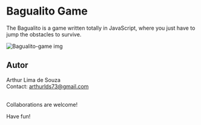 Bagualito Game
==============

The Bagualito is a game written totally in JavaScript, where you just have to jump the obstacles to survive.

![Bagualito-game img](https://media.giphy.com/media/1421Iy5RP3Ezle/giphy.gif)

Autor
-----

Arthur Lima de Souza <br>
Contact: arthurlds73@gmail.com

<br>	
Collaborations are welcome!

Have fun!
